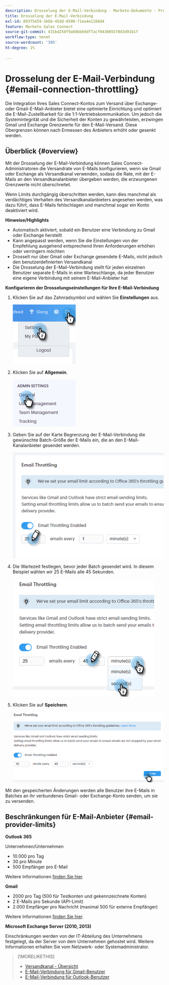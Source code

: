 ```yaml
---
description: Drosselung der E-Mail-Verbindung - Marketo-Dokumente - Produktdokumentation
title: Drosselung der E-Mail-Verbindung
exl-id: 093f5459-1bbb-45dd-8590-71ea4e1168d4
feature: Marketo Sales Connect
source-git-commit: 431bd258f9a68bbb9df7acf043085578d3d91b1f
workflow-type: tm+mt
source-wordcount: '395'
ht-degree: 1%

---
```


# Drosselung der E-Mail-Verbindung {#email-connection-throttling}

Die Integration Ihres Sales Connect-Kontos zum Versand über Exchange- oder Gmail-E-Mail-Anbieter bietet eine optimierte Einrichtung und optimiert die E-Mail-Zustellbarkeit für die 1:1-Vertriebskommunikation. Um jedoch die Systemintegrität und die Sicherheit der Konten zu gewährleisten, erzwingen Gmail und Exchange Grenzwerte für den E-Mail-Versand. Diese Obergrenzen können nach Ermessen des Anbieters erhöht oder gesenkt werden.

## Überblick {#overview}

Mit der Drosselung der E-Mail-Verbindung können Sales Connect-Administratoren die Versandrate von E-Mails konfigurieren, wenn sie Gmail oder Exchange als Versandkanal verwenden, sodass die Rate, mit der E-Mails an den Versandkanalanbieter übergeben werden, die erzwungenen Grenzwerte nicht überschreitet.

Wenn Limits durchgängig überschritten werden, kann dies manchmal als verdächtiges Verhalten des Versandkanalanbieters angesehen werden, was dazu führt, dass E-Mails fehlschlagen und manchmal sogar ein Konto deaktiviert wird.

**Hinweise/Highlights**

* Automatisch aktiviert, sobald ein Benutzer eine Verbindung zu Gmail oder Exchange herstellt
* Kann angepasst werden, wenn Sie die Einstellungen von der Empfehlung ausgehend entsprechend Ihren Anforderungen erhöhen oder verringern möchten
* Drosselt nur über Gmail oder Exchange gesendete E-Mails, nicht jedoch den benutzerdefinierten Versandkanal
* Die Drosselung der E-Mail-Verbindung stellt für jeden einzelnen Benutzer separate E-Mails in eine Warteschlange, da jeder Benutzer eine eigene Verbindung mit seinem E-Mail-Anbieter hat

**Konfigurieren der Drosselungseinstellungen für Ihre E-Mail-Verbindung**

1. Klicken Sie auf das Zahnradsymbol und wählen Sie **Einstellungen** aus.

   ![](assets/email-connection-throttling-1.png)

1. Klicken Sie auf **Allgemein**.

   ![](assets/email-connection-throttling-2.png)

1. Geben Sie auf der Karte Begrenzung der E-Mail-Verbindung die gewünschte Batch-Größe der E-Mails ein, die an den E-Mail-Kanalanbieter gesendet werden.

   ![](assets/email-connection-throttling-3.png)

1. Die Wartezeit festlegen, bevor jeder Batch gesendet wird. In diesem Beispiel wählen wir 25 E-Mails alle 45 Sekunden.

   ![](assets/email-connection-throttling-4.png)

1. Klicken Sie auf **Speichern**.

   ![](assets/email-connection-throttling-5.png)

Mit den gespeicherten Änderungen werden alle Benutzer ihre E-Mails in Batches an ihr verbundenes Gmail- oder Exchange-Konto senden, um sie zu versenden.

## Beschränkungen für E-Mail-Anbieter {#email-provider-limits}

**Outlook 365**

Unternehmen/Unternehmen

* 10.000 pro Tag
* 30 pro Minute
* 500 Empfänger pro E-Mail

Weitere Informationen [finden Sie hier](https://docs.microsoft.com/en-us/office365/servicedescriptions/exchange-online-service-description/exchange-online-limits?redirectedfrom=MSDN#RecipientLimits).

**Gmail**

* 2000 pro Tag (500 für Testkonten und gekennzeichnete Konten)
* 2 E-Mails pro Sekunde (API-Limit)
* 2.000 Empfänger pro Nachricht (maximal 500 für externe Empfänger)

Weitere Informationen [finden Sie hier](https://support.google.com/a/answer/166852?hl=en).

**Microsoft Exchange Server (2010, 2013)**

Einschränkungen werden von der IT-Abteilung des Unternehmens festgelegt, da der Server von dem Unternehmen gehostet wird. Weitere Informationen erhalten Sie vom Netzwerk- oder Systemadministrator.

>[!MORELIKETHIS]
>
>* [Versandkanal - Übersicht](/help/marketo/product-docs/marketo-sales-connect/email/email-delivery/delivery-channel-overview.md)
>* [E-Mail-Verbindung für Gmail-Benutzer](/help/marketo/product-docs/marketo-sales-connect/email-plugins/gmail/email-connection-for-gmail-users.md)
>* [E-Mail-Verbindung für Outlook-Benutzer](/help/marketo/product-docs/marketo-sales-connect/email-plugins/msc-for-outlook/email-connection-for-outlook-users.md)
